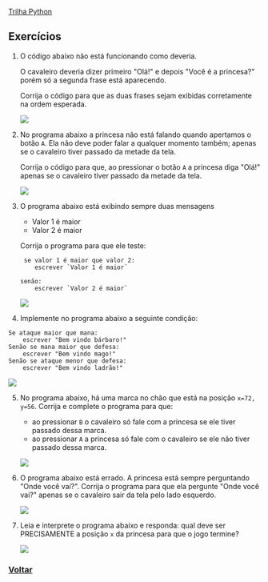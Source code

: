  [Trilha Python](index.md)

## Exercícios 


1. O código abaixo não está funcionando como deveria.
    
    O cavaleiro deveria dizer primeiro "Olá!" e depois "Você é a princesa?" porém só a segunda frase está aparecendo.

    Corrija o código para que as duas frases sejam exibidas corretamente na ordem esperada.

    ![](img/arcade-exercicio-eventos-01.png)

2. No programa abaixo a princesa não está falando quando apertamos o botão `A`. Ela não deve poder falar a qualquer momento também; apenas se o cavaleiro tiver passado da metade da tela. 

    Corrija o código para que, ao pressionar o botão `A` a princesa diga "Olá!" apenas se o cavaleiro tiver passado da metade da tela.

    ![](img/arcade-exercicio-corrigir-03.png)

3. O programa abaixo está exibindo sempre duas mensagens
    - Valor 1 é maior
    - Valor 2 é maior

    Corrija o programa para que ele teste:
    
    ```
     se valor 1 é maior que valor 2:     
        escrever `Valor 1 é maior`

    senão:
        escrever `Valor 2 é maior`
    ```
    ![](img/arcade-exercicio-corrigir-07.png)

4. Implemente no programa abaixo a seguinte condição:

```
Se ataque maior que mana:
    escrever "Bem vindo bárbaro!"
Senão se mana maior que defesa:
    escrever "Bem vindo mago!"
Senão se ataque menor que defesa:
    escrever "Bem vindo ladrão!"
```

![](img/arcade-exercicio-corrigir-08.png)

5. No programa abaixo, há uma marca no chão que está na posição `x=72, y=56`. Corrija e complete o programa para que:
    - ao pressionar `B` o cavaleiro só fale com a princesa se ele tiver passado dessa marca.
    - ao pressionar `A` a princesa só fale com o cavaleiro se ele não tiver passado dessa marca.

    ![](img/arcade-exercicio-corrigir-04.png)

6. O programa abaixo está errado. A princesa está sempre perguntando "Onde você vai?". Corrija o programa para que ela pergunte "Onde você vai?" apenas se o cavaleiro sair da tela pelo lado esquerdo.

    ![](img/arcade-exercicio-corrigir-05.png)


7. Leia e interprete o programa abaixo e responda: qual deve ser PRECISAMENTE a posição `x` da princesa para que o jogo termine?

    ![](img/arcade-exercicio-corrigir-06-codigo.png)


### [Voltar](index.md)

